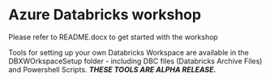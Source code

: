 # Azure Databricks workshop

Please refer to README.docx to get started with the workshop

Tools for setting up your own Databricks Workspace are available in the DBXWOrkspaceSetup folder - including DBC files (Databricks Archive Files) and Powershell Scripts. ___THESE TOOLS ARE ALPHA RELEASE.___